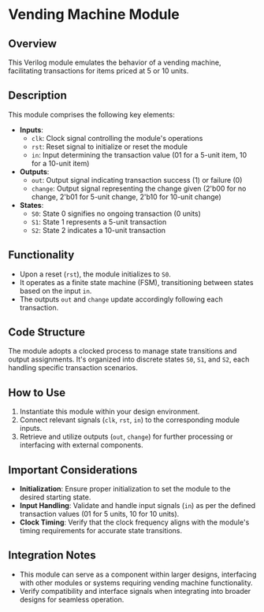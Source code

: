 # Vending Machine Module

## Overview
This Verilog module emulates the behavior of a vending machine, facilitating transactions for items priced at 5 or 10 units.

## Description
This module comprises the following key elements:
- **Inputs**:
  - `clk`: Clock signal controlling the module's operations
  - `rst`: Reset signal to initialize or reset the module
  - `in`: Input determining the transaction value (01 for a 5-unit item, 10 for a 10-unit item)
- **Outputs**:
  - `out`: Output signal indicating transaction success (1) or failure (0)
  - `change`: Output signal representing the change given (2'b00 for no change, 2'b01 for 5-unit change, 2'b10 for 10-unit change)
- **States**:
  - `S0`: State 0 signifies no ongoing transaction (0 units)
  - `S1`: State 1 represents a 5-unit transaction
  - `S2`: State 2 indicates a 10-unit transaction

## Functionality
- Upon a reset (`rst`), the module initializes to `S0`.
- It operates as a finite state machine (FSM), transitioning between states based on the input `in`.
- The outputs `out` and `change` update accordingly following each transaction.

## Code Structure
The module adopts a clocked process to manage state transitions and output assignments. It's organized into discrete states `S0`, `S1`, and `S2`, each handling specific transaction scenarios.

## How to Use
1. Instantiate this module within your design environment.
2. Connect relevant signals (`clk`, `rst`, `in`) to the corresponding module inputs.
3. Retrieve and utilize outputs (`out`, `change`) for further processing or interfacing with external components.

## Important Considerations
- **Initialization**: Ensure proper initialization to set the module to the desired starting state.
- **Input Handling**: Validate and handle input signals (`in`) as per the defined transaction values (01 for 5 units, 10 for 10 units).
- **Clock Timing**: Verify that the clock frequency aligns with the module's timing requirements for accurate state transitions.

## Integration Notes
- This module can serve as a component within larger designs, interfacing with other modules or systems requiring vending machine functionality.
- Verify compatibility and interface signals when integrating into broader designs for seamless operation.
